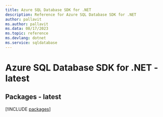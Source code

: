 ```yaml
---
title: Azure SQL Database SDK for .NET
description: Reference for Azure SQL Database SDK for .NET
author: pallavit
ms.author: pallavit
ms.data: 08/17/2023
ms.topic: reference
ms.devlang: dotnet
ms.service: sqldatabase
---
```

# Azure SQL Database SDK for .NET - latest
## Packages - latest
[!INCLUDE [packages](sql-database-index.md)]